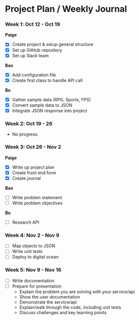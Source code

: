 # Project Plan / Weekly Journal

### Week 1: Oct 12 - Oct 19  
**Paige**    
- [X] Create project & setup general structure  
- [X] Set up GitHub repository  
- [X] Set up Slack team  

**Bao**  
- [X] Add configuration file  
- [X] Create first class to handle API call  

**Bo**  
- [X] Gather sample data (RPG, Sports, FPS)  
- [X] Convert sample data to JSON   
- [X] Integrate JSON response into project  

### Week 2: Oct 19 - 26  
- No progress.  

### Week 3: Oct 26 - Nov 2  
**Paige**    
- [X] Write up project plan  
- [X] Create front end form  
- [x] Create journal  

**Bao**  
- [ ] Write problem statement  
- [ ] Write problem objectives 

**Bo**  
- [ ] Research API  

### Week 4: Nov 2 - Nov 9  
- [ ] Map objects to JSON  
- [ ] Write unit tests  
- [ ] Deploy to digital ocean  

### Week 5: Nov 9 - Nov 16  
- [ ] Write documentation  
- [ ] Prepare for presentation  
  * Explain the problem you are solving with your service/api  
  * Show the user documentation  
  * Demonstrate the service/api  
  * Explain/walk through the code, including unit tests  
  * Discuss challenges and key learning points  



